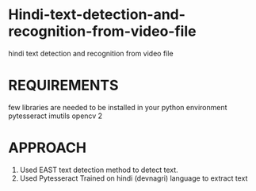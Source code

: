 # Hindi-text-detection-and-recognition-from-video-file
hindi text detection and recognition from video file

# REQUIREMENTS
few libraries are needed to be installed in your python environment
pytesseract
imutils
opencv 2

# APPROACH
1. Used EAST text detection method to detect text.
2. Used Pytesseract Trained on hindi (devnagri) language to extract text


